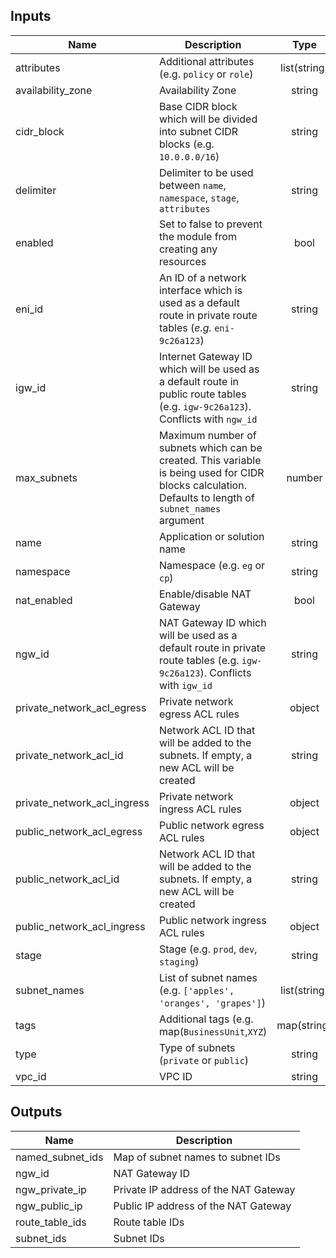 ## Inputs

| Name | Description | Type | Default | Required |
|------|-------------|:----:|:-----:|:-----:|
| attributes | Additional attributes (e.g. `policy` or `role`) | list(string) | `<list>` | no |
| availability_zone | Availability Zone | string | - | yes |
| cidr_block | Base CIDR block which will be divided into subnet CIDR blocks (e.g. `10.0.0.0/16`) | string | - | yes |
| delimiter | Delimiter to be used between `name`, `namespace`, `stage`, `attributes` | string | `-` | no |
| enabled | Set to false to prevent the module from creating any resources | bool | `true` | no |
| eni_id | An ID of a network interface which is used as a default route in private route tables (_e.g._ `eni-9c26a123`) | string | `` | no |
| igw_id | Internet Gateway ID which will be used as a default route in public route tables (e.g. `igw-9c26a123`). Conflicts with `ngw_id` | string | `` | no |
| max_subnets | Maximum number of subnets which can be created. This variable is being used for CIDR blocks calculation. Defaults to length of `subnet_names` argument | number | `16` | no |
| name | Application or solution name | string | - | yes |
| namespace | Namespace (e.g. `eg` or `cp`) | string | `` | no |
| nat_enabled | Enable/disable NAT Gateway | bool | `true` | no |
| ngw_id | NAT Gateway ID which will be used as a default route in private route tables (e.g. `igw-9c26a123`). Conflicts with `igw_id` | string | `` | no |
| private_network_acl_egress | Private network egress ACL rules | object | `<list>` | no |
| private_network_acl_id | Network ACL ID that will be added to the subnets. If empty, a new ACL will be created | string | `` | no |
| private_network_acl_ingress | Private network ingress ACL rules | object | `<list>` | no |
| public_network_acl_egress | Public network egress ACL rules | object | `<list>` | no |
| public_network_acl_id | Network ACL ID that will be added to the subnets. If empty, a new ACL will be created | string | `` | no |
| public_network_acl_ingress | Public network ingress ACL rules | object | `<list>` | no |
| stage | Stage (e.g. `prod`, `dev`, `staging`) | string | `` | no |
| subnet_names | List of subnet names (e.g. `['apples', 'oranges', 'grapes']`) | list(string) | - | yes |
| tags | Additional tags (e.g. map(`BusinessUnit`,`XYZ`) | map(string) | `<map>` | no |
| type | Type of subnets (`private` or `public`) | string | `private` | no |
| vpc_id | VPC ID | string | - | yes |

## Outputs

| Name | Description |
|------|-------------|
| named_subnet_ids | Map of subnet names to subnet IDs |
| ngw_id | NAT Gateway ID |
| ngw_private_ip | Private IP address of the NAT Gateway |
| ngw_public_ip | Public IP address of the NAT Gateway |
| route_table_ids | Route table IDs |
| subnet_ids | Subnet IDs |

